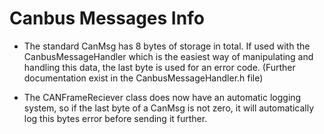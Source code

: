  
# Canbus Messages Info #

* The standard CanMsg has 8 bytes of storage in total. If used with the CanbusMessageHandler which is the easiest way of manipulating and handling this data, the last byte is used for an error code.
(Further documentation exist in the CanbusMessageHandler.h file)

* The CANFrameReciever class does now have an automatic logging system, so if the last byte of a CanMsg is not zero, it will automatically log this bytes error before sending it further.
